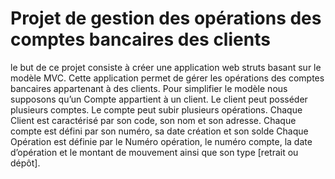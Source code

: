 # Projet de gestion des opérations des comptes bancaires des clients
le but de ce projet consiste à créer une application web struts basant sur le modèle MVC. 
Cette application permet de gérer les opérations des comptes bancaires appartenant à des clients.
Pour simplifier le modèle nous supposons qu’un Compte appartient à un client. 
Le client peut posséder plusieurs comptes. 
Le compte peut subir plusieurs opérations.
Chaque Client est caractérisé par son code, son nom et son adresse.
Chaque compte est défini par son numéro, sa date création et son solde
Chaque Opération est définie par le Numéro opération, le numéro compte, la date d’opération et le montant de mouvement ainsi que son type [retrait ou dépôt].

